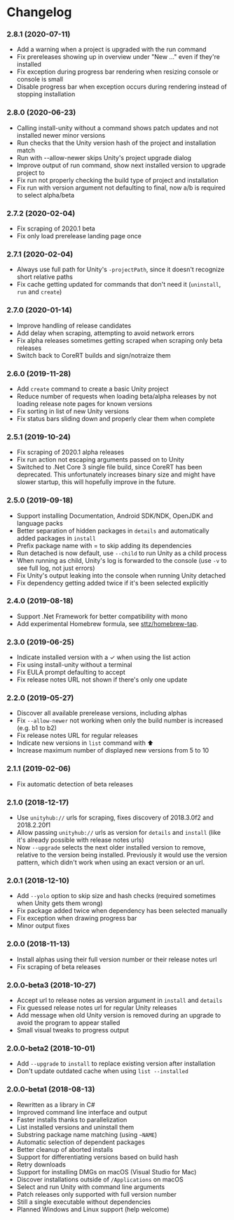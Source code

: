 # Changelog

### 2.8.1 (2020-07-11)
* Add a warning when a project is upgraded with the run command
* Fix prereleases showing up in overview under "New …" even if they're installed
* Fix exception during progress bar rendering when resizing console or console is small
* Disable progress bar when exception occurs during rendering instead of stopping installation

### 2.8.0 (2020-06-23)
* Calling install-unity without a command shows patch updates and not installed newer minor versions
* Run checks that the Unity version hash of the project and installation match
* Run with --allow-newer skips Unity's project upgrade dialog
* Improve output of run command, show next installed version to upgrade project to
* Fix run not properly checking the build type of project and installation
* Fix run with version argument not defaulting to final, now a/b is required to select alpha/beta

### 2.7.2 (2020-02-04)
* Fix scraping of 2020.1 beta
* Fix only load prerelease landing page once

### 2.7.1 (2020-02-04)
* Always use full path for Unity's `-projectPath`, since it doesn't recognize short relative paths
* Fix cache getting updated for commands that don't need it (`uninstall`, `run` and `create`)

### 2.7.0 (2020-01-14)
* Improve handling of release candidates
* Add delay when scraping, attempting to avoid network errors
* Fix alpha releases sometimes getting scraped when scraping only beta releases
* Switch back to CoreRT builds and sign/notraize them

### 2.6.0 (2019-11-28)
* Add `create` command to create a basic Unity project
* Reduce number of requests when loading beta/alpha releases by not loading release note pages for known versions
* Fix sorting in list of new Unity versions
* Fix status bars sliding down and properly clear them when complete

### 2.5.1 (2019-10-24)
* Fix scraping of 2020.1 alpha releases
* Fix run action not escaping arguments passed on to Unity
* Switched to .Net Core 3 single file build, since CoreRT has been deprecated. This unfortunately increases binary size and might have slower startup, this will hopefully improve in the future.

### 2.5.0 (2019-09-18)
* Support installing Documentation, Android SDK/NDK, OpenJDK and language packs
* Better separation of hidden packages in `details` and automatically added packages in `install`
* Prefix package name with = to skip adding its dependencies
* Run detached is now default, use `--child` to run Unity as a child process
* When running as child, Unity's log is forwarded to the console (use `-v` to see full log, not just errors)
* Fix Unity's output leaking into the console when running Unity detached
* Fix dependency getting added twice if it's been selected explicitly

### 2.4.0 (2019-08-18)
* Support .Net Framework for better compatibility with mono
* Add experimental Homebrew formula, see [sttz/homebrew-tap](https://github.com/sttz/homebrew-tap).

### 2.3.0 (2019-06-25)

* Indicate installed version with a ✓︎ when using the list action
* Fix using install-unity without a terminal
* Fix EULA prompt defaulting to accept
* Fix release notes URL not shown if there's only one update

### 2.2.0 (2019-05-27)

* Discover all available prerelease versions, including alphas
* Fix `--allow-newer` not working when only the build number is increased (e.g. b1 to b2)
* Fix release notes URL for regular releases
* Indicate new versions in `list` command with ⬆︎
* Increase maximum number of displayed new versions from 5 to 10

### 2.1.1 (2019-02-06)

* Fix automatic detection of beta releases

### 2.1.0 (2018-12-17)

* Use `unityhub://` urls for scraping, fixes discovery of 2018.3.0f2 and 2018.2.20f1
* Allow passing `unityhub://` urls as version for `details` and `install` (like it's already possible with release notes urls)
* Now `--upgrade` selects the next older installed version to remove, relative to the version being installed. Previously it would use the version pattern, which didn't work when using an exact version or an url.

### 2.0.1 (2018-12-10)

* Add `--yolo` option to skip size and hash checks (required sometimes when Unity gets them wrong)
* Fix package added twice when dependency has been selected manually
* Fix exception when drawing progress bar
* Minor output fixes

### 2.0.0 (2018-11-13)

* Install alphas using their full version number or their release notes url
* Fix scraping of beta releases

### 2.0.0-beta3 (2018-10-27)

* Accept url to release notes as version argument in `install` and `details`
* Fix guessed release notes url for regular Unity releases
* Add message when old Unity version is removed during an upgrade to avoid the program to appear stalled
* Small visual tweaks to progress output

### 2.0.0-beta2 (2018-10-01)

* Add `--upgrade` to `install` to replace existing version after installation
* Don't update outdated cache when using `list --installed`

### 2.0.0-beta1 (2018-08-13)

* Rewritten as a library in C#
* Improved command line interface and output
* Faster installs thanks to parallelization
* List installed versions and uninstall them
* Substring package name matching (using `~NAME`)
* Automatic selection of dependent packages
* Better cleanup of aborted installs
* Support for differentiating versions based on build hash
* Retry downloads
* Support for installing DMGs on macOS (Visual Studio for Mac)
* Discover installations outside of `/Applications` on macOS
* Select and run Unity with command line arguments
* Patch releases only supported with full version number
* Still a single executable without dependencies
* Planned Windows and Linux support (help welcome)
